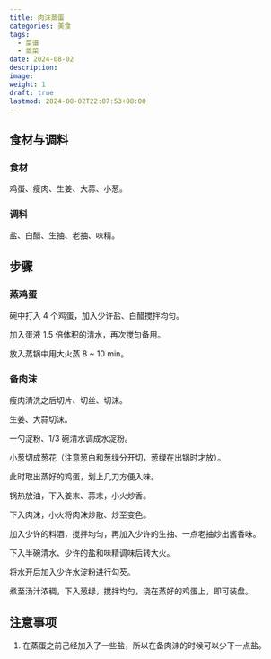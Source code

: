 ```yaml
---
title: 肉沫蒸蛋
categories: 美食
tags:
  - 菜谱
  - 蒸菜
date: 2024-08-02
description: 
image: 
weight: 1
draft: true
lastmod: 2024-08-02T22:07:53+08:00
---
```


## 食材与调料

### 食材

鸡蛋、瘦肉、生姜、大蒜、小葱。

### 调料

盐、白醋、生抽、老抽、味精。

## 步骤

### 蒸鸡蛋

碗中打入 4 个鸡蛋，加入少许盐、白醋搅拌均匀。

加入蛋液 1.5 倍体积的清水，再次搅匀备用。

放入蒸锅中用大火蒸 8 ~ 10 min。

### 备肉沫

瘦肉清洗之后切片、切丝、切沫。

生姜、大蒜切沫。

一勺淀粉、1/3 碗清水调成水淀粉。

小葱切成葱花（注意葱白和葱绿分开切，葱绿在出锅时才放）。

此时取出蒸好的鸡蛋，划上几刀方便入味。

锅热放油，下入姜末、蒜末，小火炒香。

下入肉沫，小火将肉沫炒散、炒至变色。

加入少许的料酒，搅拌均匀，再加入少许的生抽、一点老抽炒出酱香味。

下入半碗清水、少许的盐和味精调味后转大火。

将水开后加入少许水淀粉进行勾芡。

煮至汤汁浓稠，下入葱绿，搅拌均匀，浇在蒸好的鸡蛋上，即可装盘。

## 注意事项

1. 在蒸蛋之前己经加入了一些盐，所以在备肉沫的时候可以少下一点盐。